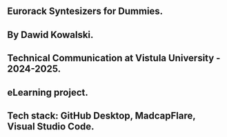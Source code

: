 ## Eurorack Syntesizers for Dummies.
## By Dawid Kowalski.
## Technical Communication at Vistula University - 2024-2025.
## eLearning project.
## Tech stack: GitHub Desktop, MadcapFlare, Visual Studio Code.